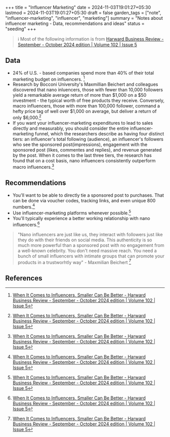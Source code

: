 +++
title = "Influencer Marketing"
date = 2024-11-03T19:01:27+05:30
lastmod = 2024-11-03T19:01:27+05:30
draft = false
garden_tags = ["note", "influencer-marketing", "influencer", "marketing"]
summary = "Notes about influencer marketing - Data, recommendations and ideas"
status = "seeding"
+++

> ℹ️ Most of the following information is from [Harward Business Review - September - October 2024 edition | Volume 102 | Issue 5](https://hbr.org/archive-toc/BR2405)

## Data
- 24% of U.S. - based companies spend more than 40% of their total marketing budget on influencers. [^1]
- Research by Bocconi University's Maxmillian Beichert and colleagues discovered that nano inluencers, those with fewer than 10,000 followers yield a remarkable average return of more than $1,000 on a $50 investment - the typical worth of free products they receive. Conversely, macro influencers, those with more than 100,000 follower, command a hefty price tag of well over $1,000 on average, but deliver a return of only $6,000.[^1]
- If you want your influencer-marketing expenditures to lead to sales directly and measurably, you should consider the entire influencer-marketing funnel, which the researchers describe as having four distinct tiers: an influencer's total following (audience), an influencer's followers who see the sponsored post(impressions), engagement with the sponsored post (likes, commentes and replies), and revenue generated by the post. When it comes to the last three tiers, the research has found that on a cost basis, nano influencers consistently outperform macro influencers.[^1] 

## Recommendations
- You'll want to be able to directly tie a sponsored post to purchases. That can be done via voucher codes, tracking links, and even unique 800 numbers.[^1]
- Use influencer-marketing platforms whenever possible.[^1]
- You'll typically experience a better working relationship with nano influencers.[^1] 

> "Nano influencers are just like us, they interact with followers just like they do with their friends on social media. This authenticity is so much more powerful than a sponsored post with no engagement from a well-known celebrity. You don't need massive reach. You need a bunch of small influencers with intimate groups that can promote your products in a trustworhtly way" - Maxmilian Beichert [^1]

## References 
[^1]: [When It Comes to Influencers, Smaller Can Be Better - Harward Business Review - September - October 2024 edition | Volume 102 | Issue 5](https://hbr.org/2024/09/when-it-comes-to-influencers-smaller-can-be-better)
